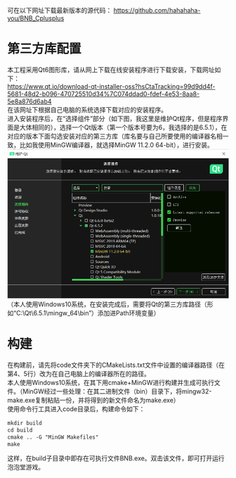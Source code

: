 可在以下网址下载最新版本的源代码：
https://github.com/hahahaha-you/BNB_Cplusplus
# 第三方库配置 
本工程采用Qt6图形库，请从网上下载在线安装程序进行下载安装，下载网址如下：  
https://www.qt.io/download-qt-installer-oss?hsCtaTracking=99d9dd4f-5681-48d2-b096-470725510d34%7C074ddad0-fdef-4e53-8aa8-5e8a876d6ab4  
在该网址下根据自己电脑的系统选择下载对应的安装程序。  
进入安装程序后，在“选择组件”部分（如下图，我这里是维护Qt程序，但是程序界面是大体相同的），选择一个Qt版本（第一个版本号要为6，我选择的是6.5.1），在对应的版本下面勾选安装对应的第三方库（库名要与自己所要使用的编译器名相一致，比如我使用MinGW编译器，就选择MinGW 11.2.0 64-bit），进行安装。  
![Alt text](image.png)  
（本人使用Windows10系统，在安装完成后，需要将Qt的第三方库路径（形如“C:\Qt\6.5.1\mingw_64\bin”）添加进Path环境变量）
# 构建
在构建前，请先将code文件夹下的CMakeLists.txt文件中设置的编译器路径（在第4、5行）改为在自己电脑上的编译器所在的路径。  
本人使用Windows10系统，在其下用cmake+MinGW进行构建并生成可执行文件。（MinGW经过一些处理：在其二进制文件（bin）目录下，将mingw32-make.exe复制粘贴一份，并将得到的新文件命名为make.exe）  
使用命令行工具进入code目录后，构建命令如下：
```
mkdir build
cd build
cmake .. -G "MinGW Makefiles"
make
```
这样，在build子目录中即存在可执行文件BNB.exe。双击该文件，即可打开运行泡泡堂游戏。